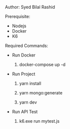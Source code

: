 Author: Syed Bilal Rashid

Prerequisite:

- Nodejs
- Docker
- K6


Required Commands:

- Run Docker

    1. docker-compose up -d


- Run Project

    1. yarn install

    2. yarn mongo:generate

    3. yarn dev


- Run API Test

    1. k6.exe run mytest.js



